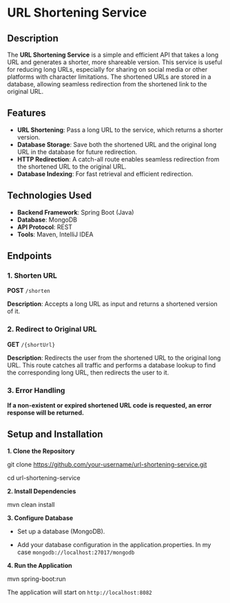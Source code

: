# URL Shortening Service

## Description

The **URL Shortening Service** is a simple and efficient API that takes a long URL and generates a shorter, more shareable version. This service is useful for reducing long URLs, especially for sharing on social media or other platforms with character limitations. The shortened URLs are stored in a database, allowing seamless redirection from the shortened link to the original URL.

## Features

- **URL Shortening**: Pass a long URL to the service, which returns a shorter version.
- **Database Storage**: Save both the shortened URL and the original long URL in the database for future redirection.
- **HTTP Redirection**: A catch-all route enables seamless redirection from the shortened URL to the original URL.
- **Database Indexing**: For fast retrieval and efficient redirection.

## Technologies Used

- **Backend Framework**: Spring Boot (Java)
- **Database**: MongoDB
- **API Protocol**: REST
- **Tools**: Maven, IntelliJ IDEA

## Endpoints

### 1. Shorten URL

**POST** `/shorten`

**Description**: Accepts a long URL as input and returns a shortened version of it.

### 2. Redirect to Original URL

**GET** `/{shortUrl}`

**Description**: Redirects the user from the shortened URL to the original long URL. This route catches all traffic and performs a database lookup to find the corresponding long URL, then redirects the user to it.

### 3. Error Handling

**If a non-existent or expired shortened URL code is requested, an error response will be returned.**

## Setup and Installation

**1. Clone the Repository**

git clone https://github.com/your-username/url-shortening-service.git

cd url-shortening-service

**2. Install Dependencies**

mvn clean install

**3. Configure Database**

- Set up a database (MongoDB).

- Add your database configuration in the application.properties. In my case `mongodb://localhost:27017/mongodb`

**4. Run the Application**

mvn spring-boot:run

The application will start on `http://localhost:8082`










